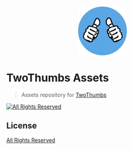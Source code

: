 <h5 align="center">
  <img src="https://raw.githubusercontent.com/icemobilelab/twothumbs-assets/master/images/logo-128.png" alt="TwoThumbs">
</h5>

# TwoThumbs Assets

>  Assets repository for [TwoThumbs][main-repo]

[![All Rights Reserved][license-image]][license-url]

## License

[All Rights Reserved][license-url]

[main-repo]: http://github.com/icemobilelab/twothumbs
[org-image]: https://raw.githubusercontent.com/icemobilelab/twothumbs-assets/master/images/logo-128.png
[org-url]: http://github.com/icemobilelab/twothumbs
[org-github-url]: http://github.com/icemobilelab
[org-wiki-url]: https://github.com/icemobilelab/twothumbs/wiki
[license-image]: https://img.shields.io/badge/license-All%20Rights%20Reserved-blue.svg?style=flat-square
[license-url]: license
